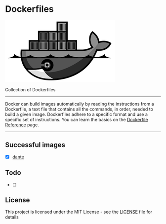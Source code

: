 # Dockerfiles 

![Dockerfiles](https://raw.githubusercontent.com/c18s/Dockerfiles/master/logo.png "Dockerfiles Logo")

Collection of Dockerfiles

----

Docker can build images automatically by reading the instructions from a Dockerfile, a text file that contains all the commands, in order, needed to build a given image. Dockerfiles adhere to a specific format and use a specific set of instructions. You can learn the basics on the [Dockerfile Reference][1] page. 

----

## Successful images

- [x] [dante](dante)

## Todo

- [ ]

## License

This project is licensed under the MIT License - see the [LICENSE](LICENSE) file for details

[1]: https://docs.docker.com/engine/reference/builder/

